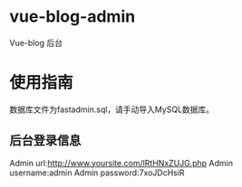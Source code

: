 # vue-blog-admin
Vue-blog 后台

# 使用指南

数据库文件为fastadmin.sql，请手动导入MySQL数据库。

## 后台登录信息

Admin url:http://www.yoursite.com/lRtHNxZUJG.php
Admin username:admin
Admin password:7xoJDcHsiR
